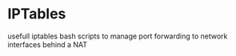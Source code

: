IPTables
========

usefull iptables bash scripts to manage port forwarding to network interfaces behind a NAT
